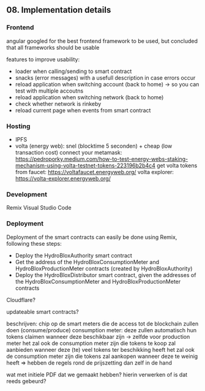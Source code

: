 ## 08. Implementation details

### Frontend

angular
googled for the best frontend framework to be used, but concluded that all frameworks should be usable

features to improve usability:
- loader when calling/sending to smart contract
- snacks (error messages) with a usefull description in case errors occur
- reload application when switching account (back to home) -> so you can test with multiple accoutns
- reload application when switching network (back to home)
- check whether network is rinkeby
- reload current page when events from smart contract

### Hosting

- IPFS
- volta (energy web): snel (blocktime 5 seconden) + cheap (low transaction cost)
connect your metamask: https://pedroporky.medium.com/how-to-test-energy-webs-staking-mechanism-using-volta-testnet-tokens-223196b2b4c4
get volta tokens from faucet: https://voltafaucet.energyweb.org/
volta explorer: https://volta-explorer.energyweb.org/

### Development

Remix
Visual Studio Code

### Deployment

Deployment of the smart contracts can easily be done using Remix, following these steps:
- Deploy the HydroBloxAuthority smart contract
- Get the address of the HydroBloxConsumptionMeter and HydroBloxProductionMeter contracts (created by HydroBloxAuthority)
- Deploy the HydroBloxDistributor smart contract, given the addresses of the HydroBloxConsumptionMeter and HydroBloxProductionMeter contracts

Cloudflare?

updateable smart contracts?

beschrijven: chip op de smart meters die de access tot de blockchain zullen doen (consume/produce)
consumption meter: deze zullen automatisch hun tokens claimen wanneer deze beschikbaar zijn
-> zelfde voor production meter
het zal ook de consumption meter zijn die tokens te koop zal aanbieden wanneer deze (te) veel tokens ter beschikking heeft
het zal ook de consumption meter zijn die tokens zal aankopen wanneer deze te weinig heeft
=> hebben de regels rond de prijszetting dan zelf in de hand

wat met initiele PDF dat we gemaakt hebben? hierin verwerken of is dat reeds gebeurd?